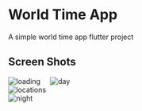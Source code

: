 # World Time App

A simple world time app flutter project

## Screen Shots

![loading](https://user-images.githubusercontent.com/52679916/130117824-0feefc95-ffd3-4ba2-afe9-9f978f33b227.jpg)
&nbsp; &nbsp;
![day](https://user-images.githubusercontent.com/52679916/130117820-aec9421e-fe54-4ebc-87c9-bb0bd0f56987.jpg)
&nbsp; &nbsp;  
![locations](https://user-images.githubusercontent.com/52679916/130117827-21b4853e-7c81-492d-b92a-b839de99f9c9.jpg)
&nbsp; &nbsp;  
![night](https://user-images.githubusercontent.com/52679916/130117828-909b712d-cb13-4549-bf58-f1eeebd08383.jpg)
